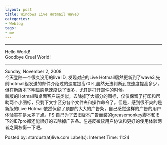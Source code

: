 ```yaml
---
layout: post
title: Windows Live Hotmail Wave3
categories:
- Weblog
tags:
- me
---
```

**********
Hello World!    
Goodbye Cruel World!
**********
Sunday, November 2, 2008    
今天登陆一个很久没用的live ID, 发现对应的Live Hotmail居然更新到了wave3,先前hotmail组发送的邮件介绍过的速度提高70%,虽然无法判断到底速度提高多少，但在新版本下明显感觉速度快了很多，尤其是打开邮件的时候。    
新版的Hotmail和桌面客户端类似，去除掉了大部分的图标，仅仅保留了打印和帮助两个小图标，只剩下文字区分各个文件夹和操作命令了。但是，感到很不爽的是新版的Live Hotmail依然保留了顶部的大大的广告条，自己感觉这样的广告的用户体验实在是太差了点。PS:自己为了去旧版本广告而装的greasemonkey脚本和IE下的IE7pro都还能很好的去除掉广告条。在违反微软用户协议和更好的使用体验两者之间权衡一下吧。    
  
Posted by: stardust(at)live.com Label(s): Internet Time: 11:24